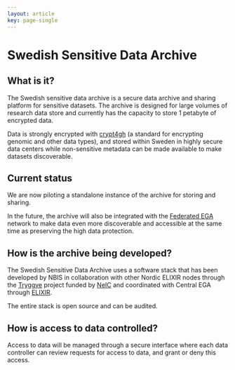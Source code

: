 ```yaml
---
layout: article
key: page-single
---
```


# Swedish Sensitive Data Archive

## What is it?

The Swedish sensitive data archive is a secure data archive and
sharing platform for sensitive datasets. The archive is designed for
large volumes of research data store and currently has the capacity to
store 1 petabyte of encrypted data.

Data is strongly encrypted with
[crypt4gh](https://www.ga4gh.org/news/crypt4gh-a-secure-method-for-sharing-human-genetic-data/)
(a standard for encrypting genomic and other data types), and stored
within Sweden in highly secure data centers while non-sensitive
metadata can be made available to make datasets discoverable.

## Current status

We are now piloting a standalone instance of the archive for storing
and sharing.

In the future, the archive will also be integrated with the [Federated
EGA](https://ega-archive.org/federated) network to make data even more
discoverable and accessible at the same time as preserving the high
data protection.

## How is the archive being developed?

The Swedish Sensitive Data Archive uses a software stack that has been
developed by NBIS in collaboration with other Nordic ELIXIR nodes
through the [Tryggve](https://neic.no/tryggve2/) project funded by
[NeIC](https://neic.no/) and coordinated with Central EGA through
[ELIXIR](https://elixir-europe.org/communities/human-data).

The entire stack is open source and can be audited.

## How is access to data controlled?

Access to data will be managed through a secure interface where each
data controller can review requests for access to data, and grant or
deny this access.
